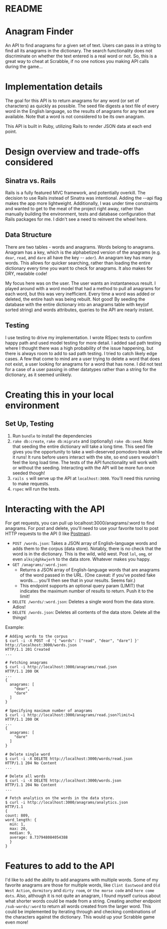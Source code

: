 # README

# Anagram Finder

An API to find anagrams for a given set of text. Users can pass in a string to find all its anagrams in the dictionary. The search functionality does not discriminate on whether the text entered is a real word or not. So, this is a great way to cheat at Scrabble, if no one notices you making API calls during the game...

# Implementation details

The goal for this API is to return anagrams for any word (or set of characters) as quickly as possible.
The seed file digests a text file of every word in the English language, so the results of anagrams for any text are available. Note that a word is not considered to be its own anagram.

This API is built in Ruby, utilizing Rails to render JSON data at each end point.

# Design overview and trade-offs considered

## Sinatra vs. Rails

Rails is a fully featured MVC framework, and potentially overkill. The decision to use Rails instead of Sinatra was intentional. Adding the --api flag makes the app more lightweight. Additionally, I was under time constraints and wanted to get to the meat of the project right away, rather than manually building the environment, tests and database configuration that Rails packages for me. I didn't see a need to reinvent the wheel here.

## Data Structure

There are two tables - words and anagrams. Words belong to anagrams. Anagram has a key, which is the alphabetized version of the anagrams (e.g. `dear`, `read`, and `dare` all have the key -- `ader`). An anagram key has many words. This allows for quicker searching, rather than loading the entire dictionary every time you want to check for anagrams. It also makes for DRY, readable code!

My focus here was on the user. The user wants an instantaneous result. I played around with  a word model that had a method to pull all anagrams for each word, but this was very inefficient. Every time a word was added or deleted, the entire hash was being rebuilt. Not good! By seeding the database with the entire dictionary into an anagrams table with key(of sorted string) and words attributes, queries to the API are nearly instant.

## Testing

I use testing to drive my implementation. I wrote RSpec tests to confirm happy path and used model testing for more detail. I added sad path testing where I thought there was a high probability of the issue happening, but there is always room to add to sad path testing. I tried to catch likely edge cases. A few that come to mind are a user trying to delete a word that does not exist, a user looking for anagrams for a word that has none. I did not test for a case of a user passing in other datatypes rather than a string for the dictionary, as it seemed unlikely.

# Creating this in your local environment

## Set Up, Testing

1. Run `bundle` to install the dependencies
2. `rake db:create`, `rake db:migrate` and (optionally) `rake db:seed`. Note that seeding the entire dictionary will take a long time. This seed file gives you the opportunity to take a well-deserved pomodoro break while it runs! It runs before users interact with the site, so end users wouldn't feel the long load time. The tests of the API functionality will work with or without the seeding. Interacting with the API will be more fun once seeded though!
3. `rails s` will serve up the API at `localhost:3000`. You'll need this running to make requests.
4. `rspec` will run the tests.

# Interacting with the API

For get requests, you can pull up localhost:3000/anagrams/:word to find anagrams. For post and delete, you'll need to use your favorite tool to post HTTP requests to the API (I like [Postman](https://www.getpostman.com/)).

- `POST /words.json`: Takes a JSON array of English-language words and adds them to the corpus (data store). Notably, there is no check that the word is in the dictionary. This is the wild, wild west. Post `lol`, `omg`, or even `alksjdghkwjerh` to the data store. Whatever makes you happy.
- `GET /anagrams/:word.json`:
  - Returns a JSON array of English-language words that are anagrams of the word passed in the URL. (One caveat: if you've posted fake words.... you'll then see that in your results. Seems fair.)
  - This endpoint supports an optional query param (LIMIT) that indicates the maximum number of results to return. Push it to the limit!
- `DELETE /words/:word.json`: Deletes a single word from the data store. Adios!
- `DELETE /words.json`: Deletes all contents of the data store. Delete all the things!

Example:

```{bash}
# Adding words to the corpus
$ curl -i -X POST -d '{ "words": ["read", "dear", "dare"] }' http://localhost:3000/words.json
HTTP/1.1 201 Created
...

# Fetching anagrams
$ curl -i http://localhost:3000/anagrams/read.json
HTTP/1.1 200 OK
...
{
  anagrams: [
    "dear",
    "dare"
  ]
}

# Specifying maximum number of anagrams
$ curl -i http://localhost:3000/anagrams/read.json?limit=1
HTTP/1.1 200 OK
...
{
  anagrams: [
    "dare"
  ]
}

# Delete single word
$ curl -i -X DELETE http://localhost:3000/words/read.json
HTTP/1.1 204 No Content
...

# Delete all words
$ curl -i -X DELETE http://localhost:3000/words.json
HTTP/1.1 204 No Content
...

# Fetch analytics on the words in the data store.
$ curl -i http://localhost:3000/anagrams/analytics.json
HTTP/1.1
{
count: 809,
word_length: {
  min: 1,
  max: 20,
  median: 9,
  average: 8.737948084054388
  }
}
```

# Features to add to the API

I'd like to add the ability to add anagrams with multiple words. Some of my favorite anagrams are those for multiple words, like `Clint Eastwood` and `Old West Action`, `dormitory` and `dirty room`, or `the morse code` and `here come dots`. Also, although it is not quite an anagram, I found myself curious about what shorter words could be made from a string. Creating another endpoint `/sub-words/:word` to return all words created from the larger word. This could be implemented by iterating through and checking combinations of the characters against the dictionary. This would up your Scrabble game even more!
